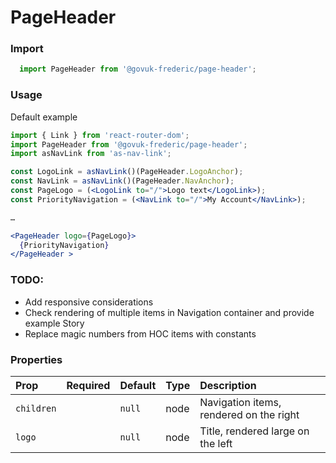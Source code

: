 PageHeader
==========

### Import
```js
  import PageHeader from '@govuk-frederic/page-header';
```
<!-- STORY -->

### Usage

Default example

```jsx
import { Link } from 'react-router-dom';
import PageHeader from '@govuk-frederic/page-header';
import asNavLink from 'as-nav-link';

const LogoLink = asNavLink()(PageHeader.LogoAnchor);
const NavLink = asNavLink()(PageHeader.NavAnchor);
const PageLogo = (<LogoLink to="/">Logo text</LogoLink>);
const PriorityNavigation = (<NavLink to="/">My Account</NavLink>);

…

<PageHeader logo={PageLogo}>
  {PriorityNavigation}
</PageHeader >
```

### TODO:
- Add responsive considerations
- Check rendering of multiple items in Navigation container and provide example Story
- Replace magic numbers from HOC items with constants

### Properties
Prop | Required | Default | Type | Description
:--- | :------- | :------ | :--- | :----------
 `children` |  | ```null``` | node | Navigation items, rendered on the right
 `logo` |  | ```null``` | node | Title, rendered large on the left


